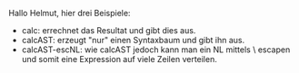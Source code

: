 Hallo Helmut,
hier drei Beispiele:

* calc: errechnet das Resultat und gibt dies aus.
* calcAST: erzeugt "nur" einen Syntaxbaum und gibt ihn aus.
* calcAST-escNL: wie calcAST jedoch kann man ein NL mittels \ escapen und somit eine Expression auf viele Zeilen verteilen.
